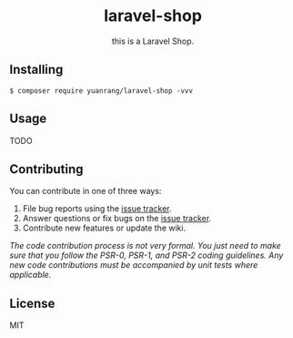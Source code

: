 <h1 align="center"> laravel-shop </h1>

<p align="center"> this is a Laravel Shop.</p>


## Installing

```shell
$ composer require yuanrang/laravel-shop -vvv
```

## Usage

TODO

## Contributing

You can contribute in one of three ways:

1. File bug reports using the [issue tracker](https://github.com/yuanrang/laravel-shop/issues).
2. Answer questions or fix bugs on the [issue tracker](https://github.com/yuanrang/laravel-shop/issues).
3. Contribute new features or update the wiki.

_The code contribution process is not very formal. You just need to make sure that you follow the PSR-0, PSR-1, and PSR-2 coding guidelines. Any new code contributions must be accompanied by unit tests where applicable._

## License

MIT